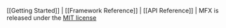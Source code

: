 [[Getting Started]] | [[Framework Reference]] | [[API Reference]] | MFX is released under the [MIT license](../blob/main/LICENSE)
